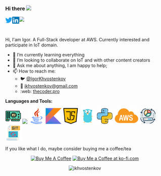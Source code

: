 ### Hi there <img src="https://media.giphy.com/media/hvRJCLFzcasrR4ia7z/giphy.gif" width="25px">

<a href="https://twitter.com/IgorKhvostenkov">
  <img align="left" alt="Igor Khvostenkov | Twitter" width="22px" src="https://raw.githubusercontent.com/ikhvostenkov/ikhvostenkov/main/assets/twitter.svg" />
</a>
<a href="https://www.linkedin.com/in/ikhvostenkov/">
  <img align="left" alt="Khvostenkov's LinkedIn" width="22px" src="https://raw.githubusercontent.com/ikhvostenkov/ikhvostenkov/main/assets/linkedin.svg" />
</a>
 
 ![](https://visitor-badge.glitch.me/badge?page_id=ikhvostenkov.ikhvostenkov)

<br />

Hi, I'am Igor. A Full-Stack developer at AWS. Currently interested and participate in IoT domain.

- 🌱 I’m currently learning everything
- 👯 I’m looking to collaborate on IoT and with other content creators
- 💬 Ask me about anything, I am happy to help;
- 📫 How to reach me: 
    - :bird:  [@IgorKhvostenkov](https://twitter.com/IgorKhvostenkov)
    - :email:  [ikhvostenkov@gmail.com](mailto:ikhvostenkov@gmail.com)
    - :web: [thecoder.pro](https://thecoder.pro)


**Languages and Tools:**  

<code><img height="50" src="https://raw.githubusercontent.com/ikhvostenkov/ikhvostenkov/main/assets/png/circuit-board.png"></code>
<code><img height="50" src="https://image.flaticon.com/icons/svg/3190/3190604.svg"></code>
<code><img height="50" src="https://raw.githubusercontent.com/ikhvostenkov/ikhvostenkov/main/assets/java.svg"></code>
<code><img height="50" src="https://raw.githubusercontent.com/ikhvostenkov/ikhvostenkov/main/assets/kotlin.svg"></code>
<code><img height="50" src="https://raw.githubusercontent.com/ikhvostenkov/ikhvostenkov/main/assets/java-script.svg"></code>
<code><img height="50" src="https://raw.githubusercontent.com/ikhvostenkov/ikhvostenkov/main/assets/png/golang.png"></code>
<code><img height="50" src="https://raw.githubusercontent.com/ikhvostenkov/ikhvostenkov/main/assets/png/python.png"></code>
<code><img height="50" src="https://raw.githubusercontent.com/ikhvostenkov/ikhvostenkov/main/assets/aws.svg"></code>
<code><img height="50" src="https://raw.githubusercontent.com/ikhvostenkov/ikhvostenkov/main/assets/png/daten.png"></code>
<code><img height="50" src="https://raw.githubusercontent.com/ikhvostenkov/ikhvostenkov/main/assets/png/git.png"></code>


If you like what I do, maybe consider buying me a coffee/tea
<p align="center">
<a href="https://www.buymeacoffee.com/thecoder" target="_blank"><img src="https://cdn.buymeacoffee.com/buttons/v2/default-red.png" alt="Buy Me A Coffee" width="150" ></a>
<a href='https://ko-fi.com/P5P03Q8JO' target='_blank'><img height='42' style='border:0px;height:42px;' src='https://cdn.ko-fi.com/cdn/kofi3.png?v=2' border='0' alt='Buy Me a Coffee at ko-fi.com' /></a>
</p>

<p align="center"> <img src="https://github-readme-stats.vercel.app/api?username=ikhvostenkov&show_icons=true&theme=gotham" alt="ikhvostenkov" />
